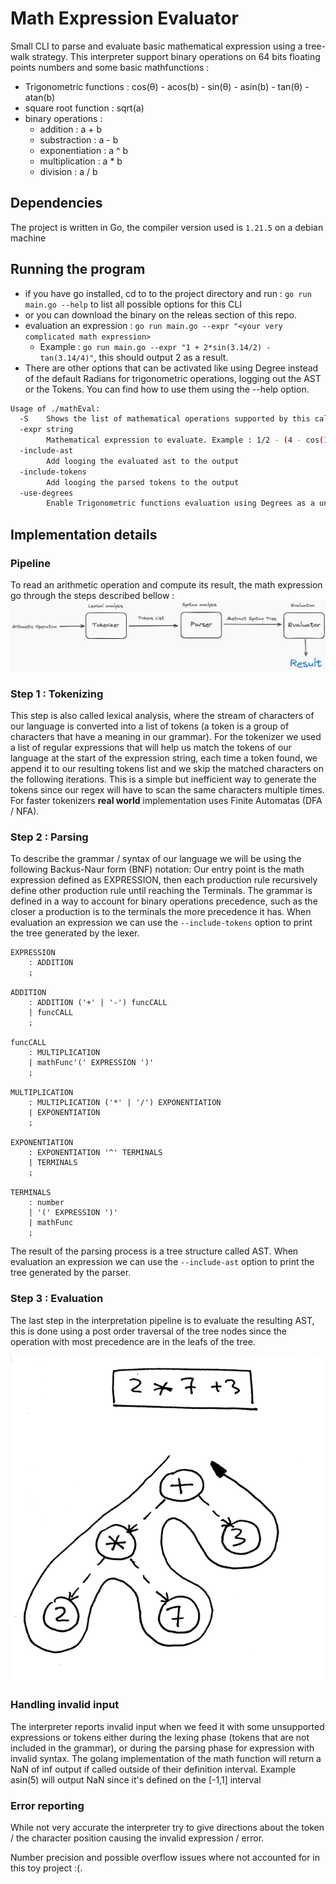 # Math Expression Evaluator

Small CLI to parse and evaluate basic mathematical expression using a tree-walk strategy.
This interpreter support binary operations on 64 bits floating points numbers and some basic mathfunctions :
- Trigonometric functions : cos(θ) - acos(b) - sin(θ) - asin(b) - tan(θ) - atan(b)
- square root function : sqrt(a)
- binary operations :
  - addition : a + b
  - substraction : a - b
  - exponentiation : a ^ b
  - multiplication : a * b
  - division : a / b

## Dependencies 
The project is written in Go, the compiler version used is `1.21.5` on a debian machine

## Running the program

- if you have go installed, cd to to the project directory and run : `go run main.go --help` to list all possible options for this CLI
- or you can download the binary on the releas section of this repo.
- evaluation an expression : `go run main.go --expr "<your very complicated math expression>`
  - Example : `go run main.go --expr "1 + 2*sin(3.14/2) - tan(3.14/4)"`, this should output 2 as a result.
- There are other options that can be activated like using Degree instead of the default Radians for trigonometric operations, logging out the AST or the Tokens. You can find how to use them using the --help option.

```bash
Usage of ./mathEval:
  -S	Shows the list of mathematical operations supported by this calculator
  -expr string
    	Mathematical expression to evaluate. Example : 1/2 - (4 - cos(10^2)) (default "2*sin(30)")
  -include-ast
    	Add looging the evaluated ast to the output
  -include-tokens
    	Add looging the parsed tokens to the output
  -use-degrees
    	Enable Trigonometric functions evaluation using Degrees as a unit instead of Radians
```

## Implementation details

### Pipeline

To read an arithmetic operation and compute its result, the math expression go through the steps described bellow :
![Pipeline image](/assets/InterpreterPipeline.png "Pipeline")

### Step 1 : Tokenizing

This step is also called lexical analysis, where the stream of characters of our language is converted into a list of tokens (a token is a group of characters that have a meaning in our grammar).
For the tokenizer we used a list of regular expressions that will help us match the tokens of our language at the start of the expression string, each time a token found, we append it to our resulting tokens list and we skip the matched characters on the following iterations.
This is a simple but inefficient way to generate the tokens since our regex will have to scan the same characters multiple times. For faster tokenizers **real world** implementation uses Finite Automatas (DFA / NFA).

### Step 2 : Parsing

To describe the grammar / syntax of our language we will be using the following Backus-Naur form (BNF) notation:
Our entry point is the math expression defined as EXPRESSION, then each production rule recursively define other production rule until reaching the Terminals.
The grammar is defined in a way to account for binary operations precedence, such as the closer a production is to the terminals the more precedence it has.
When evaluation an expression we can use the `--include-tokens` option to print the tree generated by the lexer.

```BNF
EXPRESSION
    : ADDITION
    ;

ADDITION
    : ADDITION ('+' | '-') funcCALL
    | funcCALL
    ;

funcCALL
    : MULTIPLICATION
    | mathFunc'(' EXPRESSION ')'
    ;

MULTIPLICATION
    : MULTIPLICATION ('*' | '/') EXPONENTIATION
    | EXPONENTIATION
    ;

EXPONENTIATION
    : EXPONENTIATION '^' TERMINALS
    | TERMINALS
    ;

TERMINALS
    : number
    | '(' EXPRESSION ')'
    | mathFunc
    ;
```

The result of the parsing process is a tree structure called AST. When evaluation an expression we can use the `--include-ast` option to print the tree generated by the parser.

### Step 3 : Evaluation
The last step in the interpretation pipeline is to evaluate the resulting AST, this is done using a post order traversal of the tree nodes since the operation with most precedence are in the leafs of the tree.
<p align="center"><img src="/assets/traversal.png" /></p>

### Handling invalid input

The interpreter reports invalid input when we feed it with some unsupported expressions or tokens either during the lexing phase (tokens that are not included in the grammar), or during the parsing phase for expression with invalid syntax.
The golang implementation of the math function will return a NaN of inf output if called outside of their definition interval. Example asin(5)  will output NaN since it's defined on the [-1,1] interval

### Error reporting

While not very accurate the interpreter try to give directions about the token / the character position causing the invalid expression / error.

Number precision and possible overflow issues where not accounted for in this toy project :(.